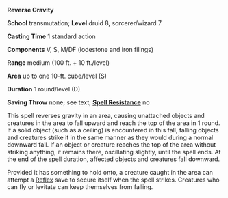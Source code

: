  **Reverse Gravity**

**School** transmutation; **Level** druid 8, sorcerer/wizard 7

**Casting Time** 1 standard action

**Components** V, S, M/DF (lodestone and iron filings)

**Range** medium (100 ft. + 10 ft./level)

**Area** up to one 10-ft. cube/level (S)

**Duration** 1 round/level (D)

**Saving Throw** none; see text; **[Spell Resistance](../glossary#_spell-resistance)** no

This spell reverses gravity in an area, causing unattached objects and creatures in the area to fall upward and reach the top of the area in 1 round. If a solid object (such as a ceiling) is encountered in this fall, falling objects and creatures strike it in the same manner as they would during a normal downward fall. If an object or creature reaches the top of the area without striking anything, it remains there, oscillating slightly, until the spell ends. At the end of the spell duration, affected objects and creatures fall downward.

Provided it has something to hold onto, a creature caught in the area can attempt a [Reflex](../combat#_reflex) save to secure itself when the spell strikes. Creatures who can fly or levitate can keep themselves from falling.


